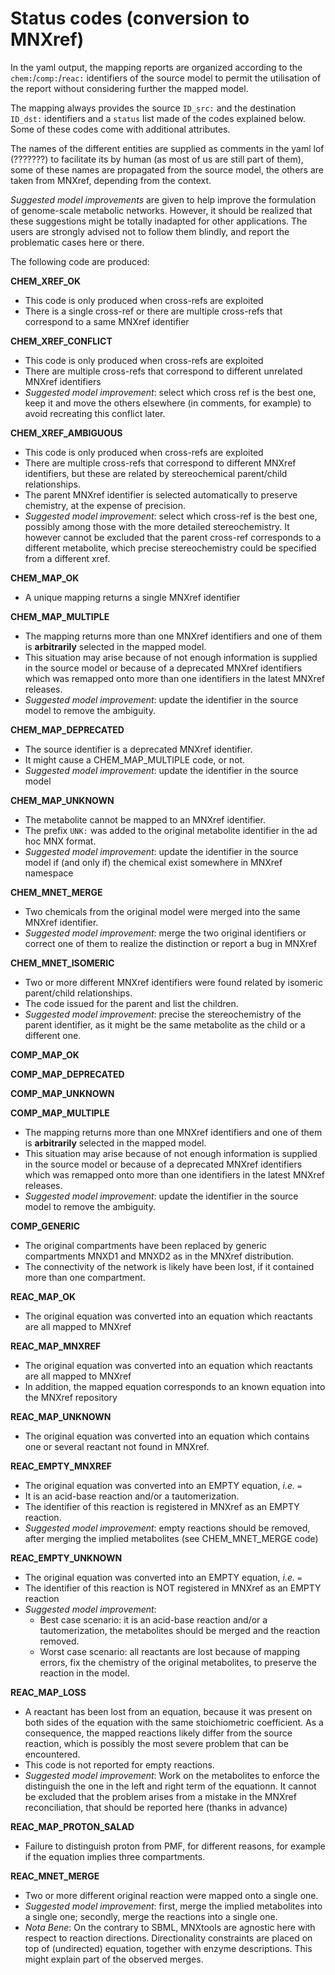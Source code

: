 # Status codes (conversion to MNXref)

In the yaml output, the mapping reports are organized according to the `chem:`/`comp:`/`reac:` identifiers of the source model to permit the utilisation of the report without considering further the mapped model.

The mapping always provides the source `ID_src:` and the destination `ID_dst:` identifiers and a `status` list made of the codes explained below.
Some of these codes come with additional attributes.

The names of the different entities are supplied as comments in the yaml lof (???????) to facilitate its by human (as most of us are still part of them), some of these names are propagated from the source model, the others are taken from MNXref, depending from the context.

_Suggested model improvements_ are given to help improve the formulation of genome-scale metabolic networks. However, it should be realized that these suggestions might be totally inadapted for other applications. The users are strongly advised not to follow them blindly, and report the problematic cases here or there. 

The following code are produced:

**CHEM_XREF_OK**

* This code is only produced when cross-refs are exploited
* There is a single cross-ref or there are multiple cross-refs that correspond to a same MNXref identifier

**CHEM_XREF_CONFLICT**

* This code is only produced when cross-refs are exploited
* There are multiple cross-refs that correspond to different unrelated MNXref identifiers
* _Suggested model improvement_: select which cross ref is the best one, keep it and move the others elsewhere (in comments, for example) to avoid recreating this conflict later.

**CHEM_XREF_AMBIGUOUS**

* This code is only produced when cross-refs are exploited
* There are multiple cross-refs that correspond to different MNXref identifiers, but these are related by stereochemical parent/child relationships.
* The parent MNXref identifier is selected automatically to preserve chemistry, at the expense of precision.
* _Suggested model improvement_: select which cross-ref is the best one, possibly among those with the more detailed stereochemistry. It however cannot be excluded that the parent cross-ref corresponds to a different metabolite, which precise stereochemistry could be specified from a different xref.

**CHEM_MAP_OK**

* A unique mapping returns a single MNXref identifier

**CHEM_MAP_MULTIPLE**

* The mapping returns more than one MNXref identifiers and one of them is **arbitrarily** selected in the mapped model. 
* This situation may arise because of not enough information is supplied in the source model or because of a deprecated MNXref identifiers which was remapped onto more than one identifiers in the latest MNXref releases.
* _Suggested model improvement_: update the identifier in the source model to remove the ambiguity.

**CHEM_MAP_DEPRECATED**

* The source identifier is a deprecated MNXref identifier.
* It might cause a CHEM_MAP_MULTIPLE code, or not.
* _Suggested model improvement_: update the identifier in the source model 

**CHEM_MAP_UNKNOWN**

* The metabolite cannot be mapped to an MNXref identifier.
* The prefix `UNK:` was added to the original metabolite identifier in the ad hoc MNX format. 
* _Suggested model improvement_: update the identifier in the source model if (and only if) the chemical exist somewhere in MNXref namespace 

**CHEM_MNET_MERGE**

* Two chemicals from the original model were merged into the same MNXref identifier.
* _Suggested model improvement_: merge the two original identifiers or correct one of them to realize the distinction or report a bug in MNXref

**CHEM_MNET_ISOMERIC**

* Two or more different MNXref identifiers were found related by isomeric parent/child relationships.
* The code issued for the parent and list the children.
* _Suggested model improvement_: precise the stereochemistry of the parent identifier, as it might be the same metabolite as the child or a different one.

**COMP_MAP_OK**

**COMP_MAP_DEPRECATED**

**COMP_MAP_UNKNOWN**

**COMP_MAP_MULTIPLE**

* The mapping returns more than one MNXref identifiers and one of them is **arbitrarily** selected in the mapped model.
* This situation may arise because of not enough information is supplied in the source model or because of a deprecated MNXref identifiers which was remapped onto more than one identifiers in the latest MNXref releases.
* _Suggested model improvement_: update the identifier in the source model to remove the ambiguity.

**COMP_GENERIC**

* The original compartments have been replaced by generic compartments MNXD1 and MNXD2 as in the MNXref distribution.
* The connectivity of the network is likely have been lost, if it contained more than one compartment.

**REAC_MAP_OK**

* The original equation was converted into an equation which reactants are all mapped to MNXref

**REAC_MAP_MNXREF**

* The original equation was converted into an equation which reactants are all mapped to MNXref
* In addition, the mapped equation corresponds to an known equation into the MNXref repository

**REAC_MAP_UNKNOWN**

* The original equation was converted into an equation which contains one or several reactant not found in MNXref.

**REAC_EMPTY_MNXREF**

* The original equation was converted into an EMPTY equation, _i.e._ ` = `
* It is an acid-base reaction and/or a tautomerization.
* The identifier of this reaction is registered in MNXref as an EMPTY reaction.
* _Suggested model improvement_: empty reactions should be removed, after merging the implied metabolites (see CHEM_MNET_MERGE code)

**REAC_EMPTY_UNKNOWN**

* The original equation was converted into an EMPTY equation, _i.e._ ` = `
* The identifier of this reaction is NOT registered in MNXref as an EMPTY reaction
* _Suggested model improvement_: 
	* Best case scenario: it is an acid-base reaction and/or a tautomerization, the metabolites should be merged and the reaction removed.
	* Worst case scenario: all reactants are lost because of mapping errors, fix the chemistry of the original metabolites, to preserve the reaction in the model.

**REAC_MAP_LOSS**

* A reactant has been lost from an equation, because it was present on both sides of the equation with the same stoichiometric coefficient. As a consequence, the mapped reactions likely differ from the source reaction, which is possibly the most severe problem that can be encountered.
* This code is not reported for empty reactions.
* _Suggested model improvement_: Work on the metabolites to enforce the distinguish the one in the left and right term of the equationn. It cannot be excluded that the problem arises from a mistake in the MNXref reconciliation, that should be reported here (thanks in advance)

**REAC_MAP_PROTON_SALAD**

* Failure to distinguish proton from PMF, for different reasons, for example if the equation implies three compartments.  

**REAC_MNET_MERGE**

* Two or more different original reaction were mapped onto a single one.
* _Suggested model improvement_: first, merge the implied metabolites into a single one; secondly, merge the reactions into a single one.
* _Nota Bene_: On the contrary to SBML, MNXtools are agnostic here with respect to reaction directions. Directionality constraints are placed on top of (undirected) equation, together with enzyme descriptions. This might explain part of the observed merges.

